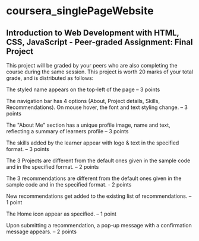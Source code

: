 # coursera_singlePageWebsite

## Introduction to Web Development with HTML, CSS, JavaScript - Peer-graded Assignment: Final Project

This project will be graded by your peers who are also completing the course during the same session. This project is worth 20 marks of your total grade, and is distributed as follows:

The styled name appears on the top-left of the page – 3 points

The navigation bar has 4 options (About, Project details, Skills, Recommendations). On mouse hover, the font and text styling change. – 3 points

The "About Me" section has a unique profile image, name and text, reflecting a summary of learners profile – 3 points

The skills added by the learner appear with logo & text in the specified format.  – 3 points

The 3 Projects are different from the default ones given in the sample code and in the specified format. – 2 points

The 3 recommendations are different from the default ones given in the sample code and in the specified format. -  2 points

New recommendations get added to the existing list of recommendations. – 1 point

The Home icon appear as specified. – 1 point

Upon submitting a recommendation, a pop-up message with a confirmation message appears. – 2 points
